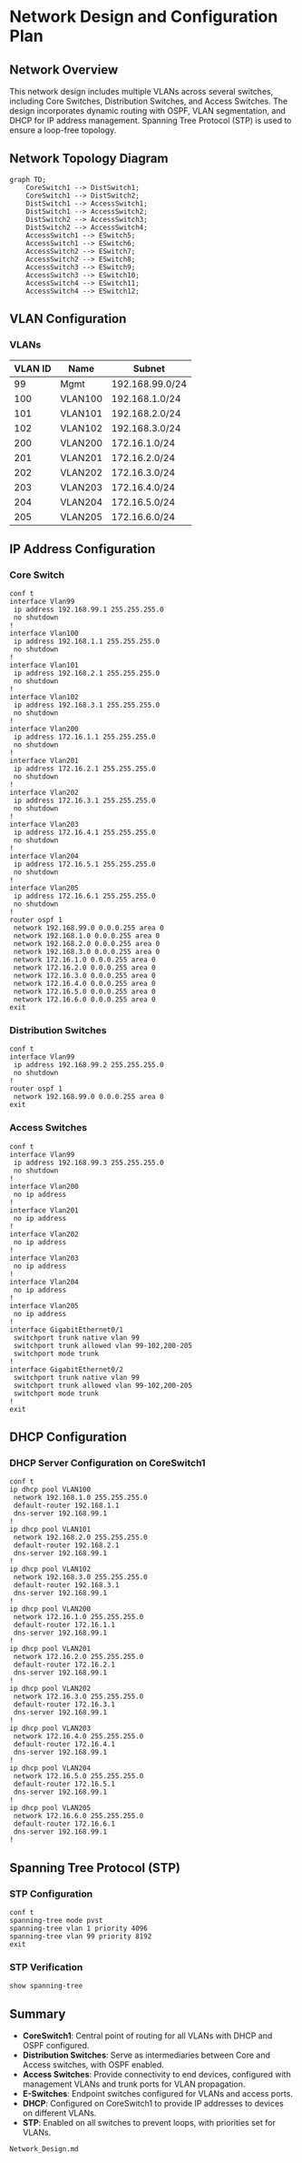 # Network Design and Configuration Plan

## Network Overview

This network design includes multiple VLANs across several switches, including Core Switches, Distribution Switches, and Access Switches. The design incorporates dynamic routing with OSPF, VLAN segmentation, and DHCP for IP address management. Spanning Tree Protocol (STP) is used to ensure a loop-free topology.

## Network Topology Diagram

```mermaid
graph TD;
    CoreSwitch1 --> DistSwitch1;
    CoreSwitch1 --> DistSwitch2;
    DistSwitch1 --> AccessSwitch1;
    DistSwitch1 --> AccessSwitch2;
    DistSwitch2 --> AccessSwitch3;
    DistSwitch2 --> AccessSwitch4;
    AccessSwitch1 --> ESwitch5;
    AccessSwitch1 --> ESwitch6;
    AccessSwitch2 --> ESwitch7;
    AccessSwitch2 --> ESwitch8;
    AccessSwitch3 --> ESwitch9;
    AccessSwitch3 --> ESwitch10;
    AccessSwitch4 --> ESwitch11;
    AccessSwitch4 --> ESwitch12;
```

## VLAN Configuration

### VLANs

| VLAN ID | Name    | Subnet          |
| ------- | ------- | --------------- |
| 99      | Mgmt    | 192.168.99.0/24 |
| 100     | VLAN100 | 192.168.1.0/24  |
| 101     | VLAN101 | 192.168.2.0/24  |
| 102     | VLAN102 | 192.168.3.0/24  |
| 200     | VLAN200 | 172.16.1.0/24   |
| 201     | VLAN201 | 172.16.2.0/24   |
| 202     | VLAN202 | 172.16.3.0/24   |
| 203     | VLAN203 | 172.16.4.0/24   |
| 204     | VLAN204 | 172.16.5.0/24   |
| 205     | VLAN205 | 172.16.6.0/24   |

## IP Address Configuration

### Core Switch

```shell
conf t
interface Vlan99
 ip address 192.168.99.1 255.255.255.0
 no shutdown
!
interface Vlan100
 ip address 192.168.1.1 255.255.255.0
 no shutdown
!
interface Vlan101
 ip address 192.168.2.1 255.255.255.0
 no shutdown
!
interface Vlan102
 ip address 192.168.3.1 255.255.255.0
 no shutdown
!
interface Vlan200
 ip address 172.16.1.1 255.255.255.0
 no shutdown
!
interface Vlan201
 ip address 172.16.2.1 255.255.255.0
 no shutdown
!
interface Vlan202
 ip address 172.16.3.1 255.255.255.0
 no shutdown
!
interface Vlan203
 ip address 172.16.4.1 255.255.255.0
 no shutdown
!
interface Vlan204
 ip address 172.16.5.1 255.255.255.0
 no shutdown
!
interface Vlan205
 ip address 172.16.6.1 255.255.255.0
 no shutdown
!
router ospf 1
 network 192.168.99.0 0.0.0.255 area 0
 network 192.168.1.0 0.0.0.255 area 0
 network 192.168.2.0 0.0.0.255 area 0
 network 192.168.3.0 0.0.0.255 area 0
 network 172.16.1.0 0.0.0.255 area 0
 network 172.16.2.0 0.0.0.255 area 0
 network 172.16.3.0 0.0.0.255 area 0
 network 172.16.4.0 0.0.0.255 area 0
 network 172.16.5.0 0.0.0.255 area 0
 network 172.16.6.0 0.0.0.255 area 0
exit
```

### Distribution Switches

```shell
conf t
interface Vlan99
 ip address 192.168.99.2 255.255.255.0
 no shutdown
!
router ospf 1
 network 192.168.99.0 0.0.0.255 area 0
exit
```

### Access Switches

```shell
conf t
interface Vlan99
 ip address 192.168.99.3 255.255.255.0
 no shutdown
!
interface Vlan200
 no ip address
!
interface Vlan201
 no ip address
!
interface Vlan202
 no ip address
!
interface Vlan203
 no ip address
!
interface Vlan204
 no ip address
!
interface Vlan205
 no ip address
!
interface GigabitEthernet0/1
 switchport trunk native vlan 99
 switchport trunk allowed vlan 99-102,200-205
 switchport mode trunk
!
interface GigabitEthernet0/2
 switchport trunk native vlan 99
 switchport trunk allowed vlan 99-102,200-205
 switchport mode trunk
!
exit
```

## DHCP Configuration

### DHCP Server Configuration on CoreSwitch1

```shell
conf t
ip dhcp pool VLAN100
 network 192.168.1.0 255.255.255.0
 default-router 192.168.1.1
 dns-server 192.168.99.1
!
ip dhcp pool VLAN101
 network 192.168.2.0 255.255.255.0
 default-router 192.168.2.1
 dns-server 192.168.99.1
!
ip dhcp pool VLAN102
 network 192.168.3.0 255.255.255.0
 default-router 192.168.3.1
 dns-server 192.168.99.1
!
ip dhcp pool VLAN200
 network 172.16.1.0 255.255.255.0
 default-router 172.16.1.1
 dns-server 192.168.99.1
!
ip dhcp pool VLAN201
 network 172.16.2.0 255.255.255.0
 default-router 172.16.2.1
 dns-server 192.168.99.1
!
ip dhcp pool VLAN202
 network 172.16.3.0 255.255.255.0
 default-router 172.16.3.1
 dns-server 192.168.99.1
!
ip dhcp pool VLAN203
 network 172.16.4.0 255.255.255.0
 default-router 172.16.4.1
 dns-server 192.168.99.1
!
ip dhcp pool VLAN204
 network 172.16.5.0 255.255.255.0
 default-router 172.16.5.1
 dns-server 192.168.99.1
!
ip dhcp pool VLAN205
 network 172.16.6.0 255.255.255.0
 default-router 172.16.6.1
 dns-server 192.168.99.1
!
```

## Spanning Tree Protocol (STP)

### STP Configuration

```shell
conf t
spanning-tree mode pvst
spanning-tree vlan 1 priority 4096
spanning-tree vlan 99 priority 8192
exit
```

### STP Verification

```shell
show spanning-tree
```

## Summary

- **CoreSwitch1**: Central point of routing for all VLANs with DHCP and OSPF configured.
- **Distribution Switches**: Serve as intermediaries between Core and Access switches, with OSPF enabled.
- **Access Switches**: Provide connectivity to end devices, configured with management VLANs and trunk ports for VLAN propagation.
- **E-Switches**: Endpoint switches configured for VLANs and access ports.
- **DHCP**: Configured on CoreSwitch1 to provide IP addresses to devices on different VLANs.
- **STP**: Enabled on all switches to prevent loops, with priorities set for VLANs.

 `Network_Design.md`